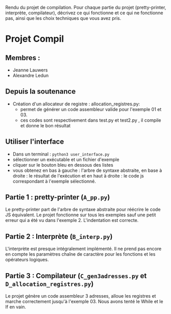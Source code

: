 Rendu du projet de compilation. Pour chaque partie du projet (pretty-printer, interprète, compilateur), décrivez ce qui
fonctionne et ce qui ne fonctionne pas, ainsi que les choix techniques que vous avez pris.

# Projet Compil

## Membres :

- Jeanne Lauwers
- Alexandre Ledun

## Depuis la soutenance

- Création d'un allocateur de registre : allocation_registres.py:
    - permet de générer un code assembleur valide pour l'exemple 01 et 03.
    - ces codes sont respectivement dans test.py et test2.py , il compile et donne le bon résultat

## Utiliser l'interface

- Dans un terminal : `python3 user_interface.py`
- sélectionner un exécutable et un fichier d'exemple
- cliquer sur le bouton bleu en dessous des listes
- vous obtenez en bas à gauche : l'arbre de syntaxe abstraite, en base à droite : le résultat de l'exécution et en haut
  à droite : le code js correspondant à l'exemple sélectionné.

## Partie 1 : pretty-printer (`A_pp.py`)

Le pretty-printer part de l'arbre de syntaxe abstraite pour réécrire le code JS équivalent. Le projet fonctionne sur
tous les exemples sauf une petit erreur qui a été vu dans l'exemple 2. L'indentation est correcte.

## Partie 2 : Interprète (`B_interp.py`)

L'interprète est presque intégralement implémenté. Il ne prend pas encore en compte les paramètres chaîne de caractère
pour les fonctions et les opérateurs logiques.

## Partie 3 : Compilateur (`C_gen3adresses.py` et `D_allocation_registres.py`)

Le projet génère un code assembleur 3 adresses, alloue les registres et marche correctement jusqu'à l'exemple 03. Nous
avons tenté le While et le If en vain.


